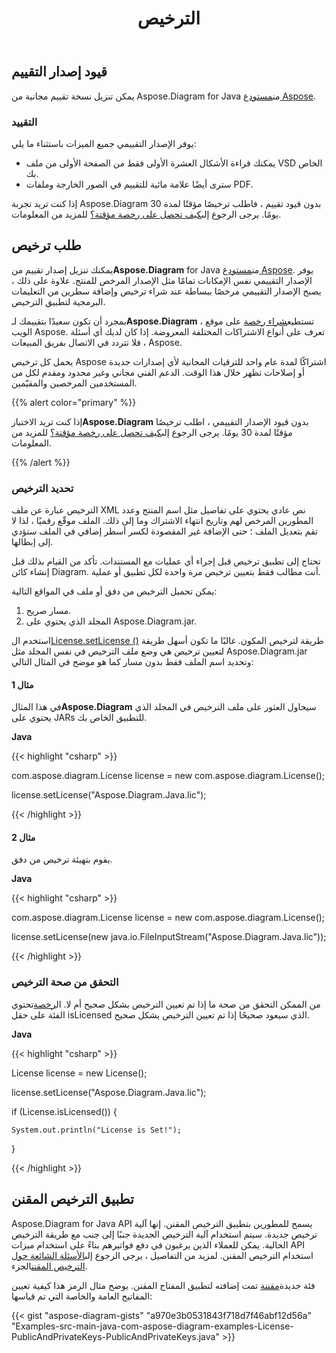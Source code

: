 ﻿---
title: الترخيص
type: docs
weight: 60
url: /ar/java/licensing/
---
## **قيود إصدار التقييم**
 يمكن تنزيل نسخة تقييم مجانية من Aspose.Diagram for Java من[مستودع Aspose](https://repository.aspose.com/webapp/#/artifacts/browse/tree/General/repo/com/aspose/aspose-diagram).
### **التقييد**
يوفر الإصدار التقييمي جميع الميزات باستثناء ما يلي:

- يمكنك قراءة الأشكال العشرة الأولى فقط من الصفحة الأولى من ملف VSD الخاص بك.
- سترى أيضًا علامة مائية للتقييم في الصور الخارجة وملفات PDF.

 إذا كنت تريد تجربة Aspose.Diagram بدون قيود تقييم ، فاطلب ترخيصًا مؤقتًا لمدة 30 يومًا. يرجى الرجوع إلى[كيف تحصل على رخصة مؤقتة؟](https://purchase.aspose.com/temporary-license) للمزيد من المعلومات.
## **طلب ترخيص**
 يمكنك تنزيل إصدار تقييم من**Aspose.Diagram** for Java من[مستودع Aspose](https://repository.aspose.com/webapp/#/artifacts/browse/tree/General/repo/com/aspose/aspose-diagram). يوفر الإصدار التقييمي نفس الإمكانات تمامًا مثل الإصدار المرخص للمنتج. علاوة على ذلك ، يصبح الإصدار التقييمي مرخصًا ببساطة عند شراء ترخيص وإضافة سطرين من التعليمات البرمجية لتطبيق الترخيص.

 بمجرد أن تكون سعيدًا بتقييمك لـ**Aspose.Diagram** ، تستطيع[شراء رخصة](https://purchase.aspose.com/buy) على موقع الويب Aspose. تعرف على أنواع الاشتراكات المختلفة المعروضة. إذا كان لديك أي أسئلة ، فلا تتردد في الاتصال بفريق المبيعات Aspose.

يحمل كل ترخيص Aspose اشتراكًا لمدة عام واحد للترقيات المجانية لأي إصدارات جديدة أو إصلاحات تظهر خلال هذا الوقت. الدعم الفني مجاني وغير محدود ومقدم لكل من المستخدمين المرخصين والمقيّمين.

{{% alert color="primary" %}} 

 إذا كنت تريد الاختبار**Aspose.Diagram** بدون قيود الإصدار التقييمي ، اطلب ترخيصًا مؤقتًا لمدة 30 يومًا. يرجى الرجوع إلى[كيف تحصل على رخصة مؤقتة؟](https://purchase.aspose.com/temporary-license) للمزيد من المعلومات.

{{% /alert %}} 
### **تحديد الترخيص**
الترخيص عبارة عن ملف XML نص عادي يحتوي على تفاصيل مثل اسم المنتج وعدد المطورين المرخص لهم وتاريخ انتهاء الاشتراك وما إلى ذلك. الملف موقّع رقميًا ، لذا لا تقم بتعديل الملف ؛ حتى الإضافة غير المقصودة لكسر أسطر إضافي في الملف ستؤدي إلى إبطالها.

تحتاج إلى تطبيق ترخيص قبل إجراء أي عمليات مع المستندات. تأكد من القيام بذلك قبل إنشاء كائن Diagram. أنت مطالب فقط بتعيين ترخيص مرة واحدة لكل تطبيق أو عملية.

يمكن تحميل الترخيص من دفق أو ملف في المواقع التالية:

1. مسار صريح.
1. المجلد الذي يحتوي على Aspose.Diagram.jar.

 استخدم ال[License.setLicense ()](https://reference.aspose.com/diagram/java/com.aspose.diagram/License) طريقة لترخيص المكون. غالبًا ما تكون أسهل طريقة لتعيين ترخيص هي وضع ملف الترخيص في نفس المجلد مثل Aspose.Diagram.jar وتحديد اسم الملف فقط بدون مسار كما هو موضح في المثال التالي:
#### **مثال 1**
 في هذا المثال**Aspose.Diagram** سيحاول العثور على ملف الترخيص في المجلد الذي يحتوي على JARs للتطبيق الخاص بك.

**Java**

{{< highlight "csharp" >}}

 com.aspose.diagram.License license = new com.aspose.diagram.License();

license.setLicense("Aspose.Diagram.Java.lic");

{{< /highlight >}}
#### **مثال 2**
يقوم بتهيئة ترخيص من دفق.

**Java**

{{< highlight "csharp" >}}

 com.aspose.diagram.License license = new com.aspose.diagram.License();

license.setLicense(new java.io.FileInputStream("Aspose.Diagram.Java.lic"));

{{< /highlight >}}
### **التحقق من صحة الترخيص**
 من الممكن التحقق من صحة ما إذا تم تعيين الترخيص بشكل صحيح أم لا. ال[رخصة](https://reference.aspose.com/diagram/java/com.aspose.diagram/License)تحتوي الفئة على حقل isLicensed الذي سيعود صحيحًا إذا تم تعيين الترخيص بشكل صحيح.

**Java**

{{< highlight "csharp" >}}

 License license = new License();

license.setLicense("Aspose.Diagram.Java.lic");

if (License.isLicensed()) {

    System.out.println("License is Set!");

}

{{< /highlight >}}
## **تطبيق الترخيص المقنن**
Aspose.Diagram for Java API يسمح للمطورين بتطبيق الترخيص المقنن. إنها آلية ترخيص جديدة. سيتم استخدام آلية الترخيص الجديدة جنبًا إلى جنب مع طريقة الترخيص الحالية. يمكن للعملاء الذين يرغبون في دفع فواتيرهم بناءً على استخدام ميزات API استخدام الترخيص المقنن. لمزيد من التفاصيل ، يرجى الرجوع إلى[الأسئلة الشائعة حول الترخيص المقنن](https://purchase.aspose.com/faqs/licensing/metered)الجزء.

فئة جديدة[مقننة](https://reference.aspose.com/diagram/java/com.aspose.diagram/Metered) تمت إضافته لتطبيق المفتاح المقنن. يوضح مثال الرمز هذا كيفية تعيين المفاتيح العامة والخاصة التي تم قياسها:

{{< gist "aspose-diagram-gists" "a970e3b0531843f718d7f46abf12d56a" "Examples-src-main-java-com-aspose-diagram-examples-License-PublicAndPrivateKeys-PublicAndPrivateKeys.java" >}}
